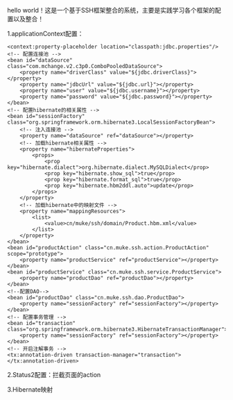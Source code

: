 hello world！这是一个基于SSH框架整合的系统，主要是实践学习各个框架的配置以及整合！


1.applicationContext配置：
<!-- 引入外部的属性文件 -->
    <context:property-placeholder location="classpath:jdbc.properties"/>
    <!-- 配置连接池 -->
    <bean id="dataSource" class="com.mchange.v2.c3p0.ComboPooledDataSource">
        <property name="driverClass" value="${jdbc.driverClass}"></property>
        <property name="jdbcUrl" value="${jdbc.url}"></property>
        <property name="user" value="${jdbc.username}"></property>
        <property name="password" value="${jdbc.password}"></property>
    </bean>
    <!-- 配置hibernate的相关属性 -->
    <bean id="sessionFactory" class="org.springframework.orm.hibernate3.LocalSessionFactoryBean">
        <!-- 注入连接池 -->
        <property name="dataSource" ref="dataSource"></property>
        <!-- 加载hibernate相关属性 -->
        <property name="hibernateProperties">
            <props>
                <prop key="hibernate.dialect">org.hibernate.dialect.MySQLDialect</prop>
                <prop key="hibernate.show_sql">true</prop>
                <prop key="hibernate.format_sql">true</prop>
                <prop key="hibernate.hbm2ddl.auto">update</prop>
            </props>
        </property>
        <!-- 加载hibernate中的映射文件 -->
        <property name="mappingResources">
            <list>
                <value>cn/muke/ssh/domain/Product.hbm.xml</value>
            </list>
        </property>
    </bean>
    <bean id="productAction" class="cn.muke.ssh.action.ProductAction" scope="prototype">
        <property name="productService" ref="productService"></property>
    </bean>
    <bean id="productService" class="cn.muke.ssh.service.ProductService">
        <property name="productDao" ref="productDao"></property>
    </bean>
    <!--配置DAO-->
    <bean id="productDao" class="cn.muke.ssh.dao.ProductDao">
        <property name="sessionFactory" ref="sessionFactory"></property>
    </bean>
    <!-- 配置事务管理 -->
    <bean id="transaction" class="org.springframework.orm.hibernate3.HibernateTransactionManager">
        <property name="sessionFactory" ref="sessionFactory"></property>
    </bean>
    <!-- 开启注解事务 -->
    <tx:annotation-driven transaction-manager="transaction"></tx:annotation-driven>
</beans>

2.Status2配置：拦截页面的action
<struts>
    <package name="ssh" extends="struts-default" namespace="/">
        <action name="product_*" class="cn.muke.ssh.action.ProductAction" method="{1}"></action>
    </package>
</struts>

3.Hibernate映射
<hibernate-mapping>
	<class name="cn.muke.ssh.domain.Product" table="product">
		<id name="pid" column="pid">
			<generator class="native"></generator>
		</id>
		<property name="pname" column="pname" length="20"></property>
		<property name="price" column="price"></property>
	</class>
</hibernate-mapping>